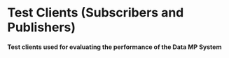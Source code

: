# Test Clients (Subscribers and Publishers)

#### Test clients used for evaluating the performance of the Data MP System